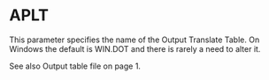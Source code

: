 # APLT

This parameter specifies the name of the Output Translate Table. On Windows the default is WIN.DOT and there is rarely a need to alter it.

See also Output table file on page 1.

